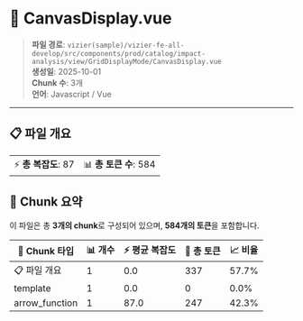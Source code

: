 # 📄 CanvasDisplay.vue

> **파일 경로**: `vizier(sample)/vizier-fe-all-develop/src/components/prod/catalog/impact-analysis/view/GridDisplayMode/CanvasDisplay.vue`  
> **생성일**: 2025-10-01  
> **Chunk 수**: 3개  
> **언어**: Javascript / Vue
---


## 📋 파일 개요

| | |
|--|--|
| ⚡ **총 복잡도**: 87 | 📊 **총 토큰 수**: 584 |






## 🧩 Chunk 요약

이 파일은 총 **3개의 chunk**로 구성되어 있으며, **584개의 토큰**을 포함합니다.

| 🧩 Chunk 타입 | 📊 개수 | ⚡ 평균 복잡도 | 📝 총 토큰 | 📈 비율 |
|---------------|--------|-------------|----------|--------|
| 📋 파일 개요 | 1 | 0.0 | 337 | 57.7% |
| template | 1 | 0.0 | 0 | 0.0% |
| arrow_function | 1 | 87.0 | 247 | 42.3% |

